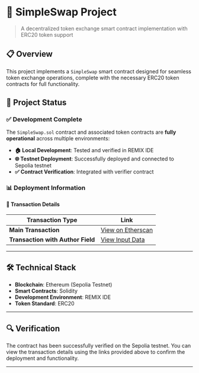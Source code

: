 # 🔄 SimpleSwap Project

> A decentralized token exchange smart contract implementation with ERC20 token support

## 📋 Overview

This project implements a `SimpleSwap` smart contract designed for seamless token exchange operations, complete with the necessary ERC20 token contracts for full functionality.

## 🚀 Project Status

### ✅ Development Complete
The `SimpleSwap.sol` contract and associated token contracts are **fully operational** across multiple environments:

- **🏠 Local Development**: Tested and verified in REMIX IDE
- **🌐 Testnet Deployment**: Successfully deployed and connected to Sepolia testnet
- **✅ Contract Verification**: Integrated with verifier contract

### 📊 Deployment Information

#### 🔗 Transaction Details

| Transaction Type | Link |
|-----------------|------|
| **Main Transaction** | [View on Etherscan](https://sepolia.etherscan.io/tx/0x105311cf722b3799ce5830abfadbc20bbb669e82a87d14ddfd0c64d464c347f5) |
| **Transaction with Author Field** | [View Input Data](https://sepolia.etherscan.io/inputdatadecoder?tx=0x105311cf722b3799ce5830abfadbc20bbb669e82a87d14ddfd0c64d464c347f5) |

---

## 🛠️ Technical Stack

- **Blockchain**: Ethereum (Sepolia Testnet)
- **Smart Contracts**: Solidity
- **Development Environment**: REMIX IDE
- **Token Standard**: ERC20

---

## 🔍 Verification

The contract has been successfully verified on the Sepolia testnet. You can view the transaction details using the links provided above to confirm the deployment and functionality.

---
